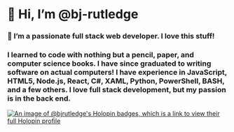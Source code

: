 # 👋 Hi, I’m @bj-rutledge
### 👀 I’m a passionate full stack web developer. I love this stuff! 

### I learned to code with nothing but a pencil, paper, and computer science books. I have since graduated to writing software on actual computers! I have experience in JavaScript, HTML5, Node.js, React, C#, XAML, Python, PowerShell, BASH, and a few others. I love full stack development, but my passion is in the back end. 
[![An image of @bjrutledge's Holopin badges, which is a link to view their full Holopin profile](https://holopin.me/bjrutledge)](https://holopin.io/@bjrutledge)
<!---
bj-rutledge/bj-rutledge is a ✨ special ✨ repository because its `README.md` (this file) appears on your GitHub profile.
You can click the Preview link to take a look at your changes.
--->
